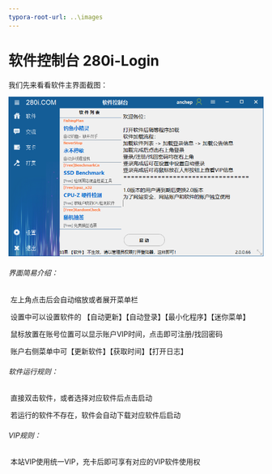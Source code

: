 ```yaml
---
typora-root-url: ..\images
---
```


# 软件控制台 280i-Login

我们先来看看软件主界面截图：

![](/../280i_Login/README/280i_Login.png)

###### 界面简易介绍：

​	左上角点击后会自动缩放或者展开菜单栏

​	设置中可以设置软件的 【自动更新】【自动登录】【最小化程序】【迷你菜单】

​	鼠标放置在账号位置可以显示账户VIP时间，点击即可注册/找回密码

​	账户右侧菜单中可【更新软件】【获取时间】【打开日志】

###### 软件运行规则：

​	直接双击软件，或者选择对应软件后点击启动

​	若运行的软件不存在，软件会自动下载对应软件后启动

###### VIP规则：

​	本站VIP使用统一VIP，充卡后即可享有对应的VIP软件使用权


